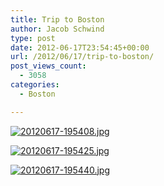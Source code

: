 ```yaml
---
title: Trip to Boston
author: Jacob Schwind
type: post
date: 2012-06-17T23:54:45+00:00
url: /2012/06/17/trip-to-boston/
post_views_count:
  - 3058
categories:
  - Boston

---
```

[<img src="https://www.jacobx1.com/wp-content/uploads/2012/06/20120617-195408.jpg" alt="20120617-195408.jpg" class="aligncenter size-full" />][1]

[<img src="https://www.jacobx1.com/wp-content/uploads/2012/06/20120617-195425.jpg" alt="20120617-195425.jpg" class="aligncenter size-full" />][2]

[<img src="https://www.jacobx1.com/wp-content/uploads/2012/06/20120617-195440.jpg" alt="20120617-195440.jpg" class="aligncenter size-full" />][3]

 [1]: https://54.164.77.35/jacobx1/wp-content/uploads/2012/06/20120617-195408.jpg
 [2]: https://www.jacobx1.com/wp-content/uploads/2012/06/20120617-195425.jpg
 [3]: https://www.jacobx1.com/wp-content/uploads/2012/06/20120617-195440.jpg